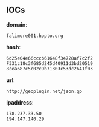 
## IOCs

__domain__:

```text
falimore001.hopto.org
```
__hash__:

```text
6d25e04e66cccb61648f34728af7c2f2
F331c18c3f685d245d40911d3bd20519
8cea687c5c02c9b71303c53dc2641f03
```
__url__:

```text
http://geoplugin.net/json.gp
```
__ipaddress__:

```text
178.237.33.50
194.147.140.29
```